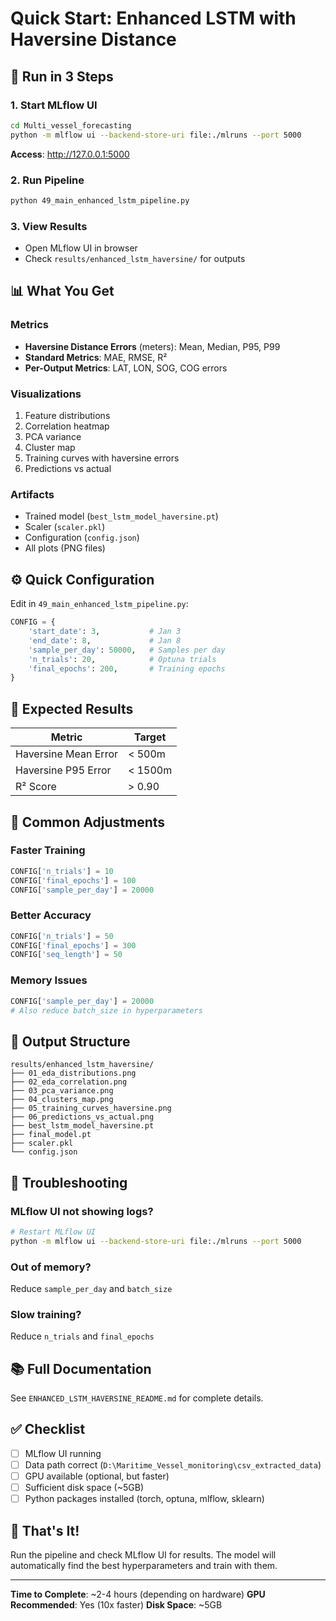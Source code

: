 # Quick Start: Enhanced LSTM with Haversine Distance

## 🚀 Run in 3 Steps

### 1. Start MLflow UI
```bash
cd Multi_vessel_forecasting
python -m mlflow ui --backend-store-uri file:./mlruns --port 5000
```
**Access**: http://127.0.0.1:5000

### 2. Run Pipeline
```bash
python 49_main_enhanced_lstm_pipeline.py
```

### 3. View Results
- Open MLflow UI in browser
- Check `results/enhanced_lstm_haversine/` for outputs

## 📊 What You Get

### Metrics
- **Haversine Distance Errors** (meters): Mean, Median, P95, P99
- **Standard Metrics**: MAE, RMSE, R²
- **Per-Output Metrics**: LAT, LON, SOG, COG errors

### Visualizations
1. Feature distributions
2. Correlation heatmap
3. PCA variance
4. Cluster map
5. Training curves with haversine errors
6. Predictions vs actual

### Artifacts
- Trained model (`best_lstm_model_haversine.pt`)
- Scaler (`scaler.pkl`)
- Configuration (`config.json`)
- All plots (PNG files)

## ⚙️ Quick Configuration

Edit in `49_main_enhanced_lstm_pipeline.py`:

```python
CONFIG = {
    'start_date': 3,           # Jan 3
    'end_date': 8,             # Jan 8
    'sample_per_day': 50000,   # Samples per day
    'n_trials': 20,            # Optuna trials
    'final_epochs': 200,       # Training epochs
}
```

## 🎯 Expected Results

| Metric | Target |
|--------|--------|
| Haversine Mean Error | < 500m |
| Haversine P95 Error | < 1500m |
| R² Score | > 0.90 |

## 🔧 Common Adjustments

### Faster Training
```python
CONFIG['n_trials'] = 10
CONFIG['final_epochs'] = 100
CONFIG['sample_per_day'] = 20000
```

### Better Accuracy
```python
CONFIG['n_trials'] = 50
CONFIG['final_epochs'] = 300
CONFIG['seq_length'] = 50
```

### Memory Issues
```python
CONFIG['sample_per_day'] = 20000
# Also reduce batch_size in hyperparameters
```

## 📁 Output Structure

```
results/enhanced_lstm_haversine/
├── 01_eda_distributions.png
├── 02_eda_correlation.png
├── 03_pca_variance.png
├── 04_clusters_map.png
├── 05_training_curves_haversine.png
├── 06_predictions_vs_actual.png
├── best_lstm_model_haversine.pt
├── final_model.pt
├── scaler.pkl
└── config.json
```

## 🐛 Troubleshooting

### MLflow UI not showing logs?
```bash
# Restart MLflow UI
python -m mlflow ui --backend-store-uri file:./mlruns --port 5000
```

### Out of memory?
Reduce `sample_per_day` and `batch_size`

### Slow training?
Reduce `n_trials` and `final_epochs`

## 📚 Full Documentation

See `ENHANCED_LSTM_HAVERSINE_README.md` for complete details.

## ✅ Checklist

- [ ] MLflow UI running
- [ ] Data path correct (`D:\Maritime_Vessel_monitoring\csv_extracted_data`)
- [ ] GPU available (optional, but faster)
- [ ] Sufficient disk space (~5GB)
- [ ] Python packages installed (torch, optuna, mlflow, sklearn)

## 🎉 That's It!

Run the pipeline and check MLflow UI for results. The model will automatically find the best hyperparameters and train with them.

---

**Time to Complete**: ~2-4 hours (depending on hardware)
**GPU Recommended**: Yes (10x faster)
**Disk Space**: ~5GB

